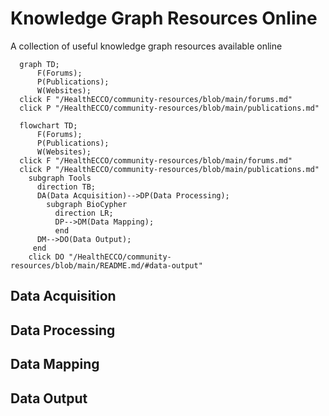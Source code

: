 # Knowledge Graph Resources Online
A collection of useful knowledge graph resources available online
```mermaid
  graph TD; 
      F(Forums);
      P(Publications);
      W(Websites);
  click F "/HealthECCO/community-resources/blob/main/forums.md"
  click P "/HealthECCO/community-resources/blob/main/publications.md"
```

```mermaid
  flowchart TD; 
      F(Forums);
      P(Publications);
      W(Websites);
  click F "/HealthECCO/community-resources/blob/main/forums.md"
  click P "/HealthECCO/community-resources/blob/main/publications.md"
    subgraph Tools
      direction TB;
      DA(Data Acquisition)-->DP(Data Processing);
        subgraph BioCypher
          direction LR;
          DP-->DM(Data Mapping);
          end
      DM-->DO(Data Output);
     end
    click DO "/HealthECCO/community-resources/blob/main/README.md/#data-output"
```
## Data Acquisition

## Data Processing

## Data Mapping

## Data Output
